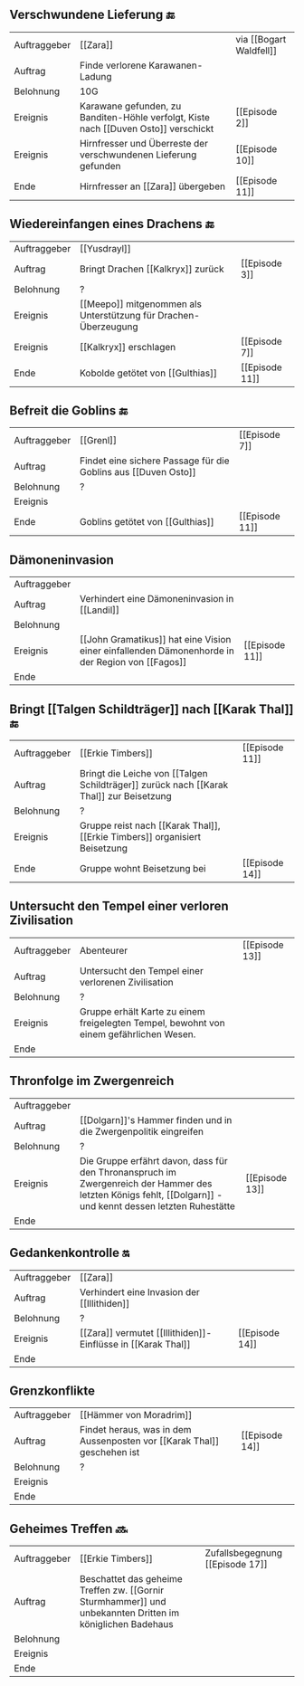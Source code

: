 
## Verschwundene Lieferung 🔚

|              |   |   |
|--------------|---|---|
| Auftraggeber | [[Zara]] | via [[Bogart Waldfell]] |
| Auftrag      | Finde verlorene Karawanen-Ladung | |
| Belohnung    | 10G | |
| Ereignis     | Karawane gefunden, zu Banditen-Höhle verfolgt, Kiste nach [[Duven Osto]] verschickt | [[Episode 2]] |
| Ereignis     | Hirnfresser und Überreste der verschwundenen Lieferung gefunden | [[Episode 10]] | 
| Ende         | Hirnfresser an [[Zara]] übergeben | [[Episode 11]] |

## Wiedereinfangen eines Drachens 🔚

|              |   |   |
|--------------|---|---|
| Auftraggeber | [[Yusdrayl]] |  |
| Auftrag      | Bringt Drachen [[Kalkryx]] zurück | [[Episode 3]]|
| Belohnung    | ? | |
| Ereignis     | [[Meepo]] mitgenommen als Unterstützung für Drachen-Überzeugung | |
| Ereignis     | [[Kalkryx]] erschlagen | [[Episode 7]]|
| Ende         | Kobolde getötet von [[Gulthias]] | [[Episode 11]] |

## Befreit die Goblins 🔚

|              |   |   |
|--------------|---|---|
| Auftraggeber | [[Grenl]] |  [[Episode 7]]|
| Auftrag      | Findet eine sichere Passage für die Goblins aus [[Duven Osto]] | |
| Belohnung    | ? | |
| Ereignis     | | |
| Ende         | Goblins getötet von [[Gulthias]] | [[Episode 11]] |


## Dämoneninvasion

|              |   |   |
|--------------|---|---|
| Auftraggeber |  |  |
| Auftrag      | Verhindert eine Dämoneninvasion in [[Landil]] | |
| Belohnung    |  | |
| Ereignis     | [[John Gramatikus]] hat eine Vision einer einfallenden Dämonenhorde in der Region von [[Fagos]] | [[Episode 11]] |
| Ende         |  |  |


## Bringt [[Talgen Schildträger]] nach [[Karak Thal]] 🔚

|              |   |   |
|--------------|---|---|
| Auftraggeber | [[Erkie Timbers]] | [[Episode 11]] |
| Auftrag      | Bringt die Leiche von [[Talgen Schildträger]] zurück nach [[Karak Thal]] zur Beisetzung | |
| Belohnung    | ? | |
| Ereignis     | Gruppe reist nach [[Karak Thal]], [[Erkie Timbers]] organisiert Beisetzung | |
| Ende         | Gruppe wohnt Beisetzung bei | [[Episode 14]] |


## Untersucht den Tempel einer verloren Zivilisation

|              |   |   |
|--------------|---|---|
| Auftraggeber | Abenteurer | [[Episode 13]] |
| Auftrag      | Untersucht den Tempel einer verlorenen Zivilisation | |
| Belohnung    | ? | |
| Ereignis     | Gruppe erhält Karte zu einem freigelegten Tempel, bewohnt von einem gefährlichen Wesen. | |
| Ende         |  |  |


## Thronfolge im Zwergenreich

|              |   |   |
|--------------|---|---|
| Auftraggeber |   |   |
| Auftrag      | [[Dolgarn]]'s Hammer finden und in die Zwergenpolitik eingreifen | |
| Belohnung    | ? | |
| Ereignis     | Die Gruppe erfährt davon, dass für den Thronanspruch im Zwergenreich der Hammer des letzten Königs fehlt, [[Dolgarn]] - und kennt dessen letzten Ruhestätte | [[Episode 13]] |
| Ende         | | |


## Gedankenkontrolle 🔛

|              |   |   |
|--------------|---|---|
| Auftraggeber | [[Zara]] |  |
| Auftrag      | Verhindert eine Invasion der [[Illithiden]] | |
| Belohnung    | ? | |
| Ereignis     | [[Zara]] vermutet [[Illithiden]]-Einflüsse in [[Karak Thal]] | [[Episode 14]] |
| Ende         |  |  |


## Grenzkonflikte

|              |   |   |
|--------------|---|---|
| Auftraggeber | [[Hämmer von Moradrim]] |  |
| Auftrag      | Findet heraus, was in dem Aussenposten vor [[Karak Thal]] geschehen ist | [[Episode 14]] |
| Belohnung    | ? | |
| Ereignis     | | |
| Ende         | | |



## Geheimes Treffen 🔜

|              |   |   |
|--------------|---|---|
| Auftraggeber | [[Erkie Timbers]] | Zufallsbegegnung [[Episode 17]] |
| Auftrag      | Beschattet das geheime Treffen zw. [[Gornir Sturmhammer]] und unbekannten Dritten im königlichen Badehaus | |
| Belohnung    |  | |
| Ereignis     |  | |
| Ende         |  |  |
